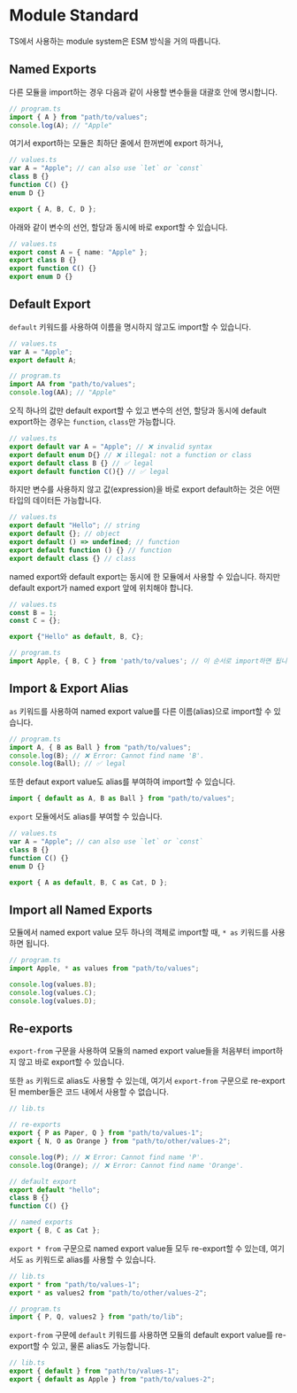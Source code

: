 # Module Standard

TS에서 사용하는 module system은 ESM 방식을 거의 따릅니다.

## Named Exports

다른 모듈을 import하는 경우 다음과 같이 사용할 변수들을 대괄호 안에 명시합니다.

```ts
// program.ts
import { A } from "path/to/values";
console.log(A); // "Apple"
```

여기서 export하는 모듈은 최하단 줄에서 한꺼번에 export 하거나,

```ts
// values.ts
var A = "Apple"; // can also use `let` or `const`
class B {}
function C() {}
enum D {}

export { A, B, C, D };
```

아래와 같이 변수의 선언, 할당과 동시에 바로 export할 수 있습니다.

```ts
// values.ts
export const A = { name: "Apple" };
export class B {}
export function C() {}
export enum D {}
```

## Default Export

`default` 키워드를 사용하여 이름을 명시하지 않고도 import할 수 있습니다.

```ts
// values.ts
var A = "Apple";
export default A;

// program.ts
import AA from "path/to/values";
console.log(AA); // "Apple"
```

오직 하나의 값만 default export할 수 있고 변수의 선언, 할당과 동시에 default export하는 경우는 `function`, `class`만 가능합니다.

```ts
// values.ts
export default var A = "Apple"; // ❌ invalid syntax
export default enum D{} // ❌ illegal: not a function or class
export default class B {} // ✅ legal
export default function C(){} // ✅ legal
```

하지만 변수를 사용하지 않고 값(expression)을 바로 export default하는 것은 어떤 타입의 데이터든 가능합니다.

```ts
// values.ts
export default "Hello"; // string
export default {}; // object
export default () => undefined; // function
export default function () {} // function
export default class {} // class
```

named export와 default export는 동시에 한 모듈에서 사용할 수 있습니다. 하지만 default export가 named export 앞에 위치해야 합니다.

```ts
// values.ts
const B = 1;
const C = {};

export {"Hello" as default, B, C};

// program.ts
import Apple, { B, C } from 'path/to/values'; // 이 순서로 import하면 됩니다.
```

## Import & Export Alias

`as` 키워드를 사용하여 named export value를 다른 이름(alias)으로 import할 수 있습니다.

```ts
// program.ts
import A, { B as Ball } from "path/to/values";
console.log(B); // ❌ Error: Cannot find name 'B'.
console.log(Ball); // ✅ legal
```

또한 defaut export value도 alias를 부여하여 import할 수 있습니다.

```ts
import { default as A, B as Ball } from "path/to/values";
```

`export` 모듈에서도 alias를 부여할 수 있습니다.

```ts
// values.ts
var A = "Apple"; // can also use `let` or `const`
class B {}
function C() {}
enum D {}

export { A as default, B, C as Cat, D };
```

## Import all Named Exports

모듈에서 named export value 모두 하나의 객체로 import할 때, `* as` 키워드를 사용하면 됩니다.

```ts
// program.ts
import Apple, * as values from "path/to/values";

console.log(values.B);
console.log(values.C);
console.log(values.D);
```

## Re-exports

`export-from` 구문을 사용하여 모듈의 named export value들을 처음부터 import하지 않고 바로 export할 수 있습니다.

또한 `as` 키워드로 alias도 사용할 수 있는데, 여기서 `export-from` 구문으로 re-export된 member들은 코드 내에서 사용할 수 없습니다.

```ts
// lib.ts

// re-exports
export { P as Paper, Q } from "path/to/values-1";
export { N, O as Orange } from "path/to/other/values-2";

console.log(P); // ❌ Error: Cannot find name 'P'.
console.log(Orange); // ❌ Error: Cannot find name 'Orange'.

// default export
export default "hello";
class B {}
function C() {}

// named exports
export { B, C as Cat };
```

`export * from` 구문으로 named export value들 모두 re-export할 수 있는데, 여기서도 `as` 키워드로 alias를 사용할 수 있습니다.

```ts
// lib.ts
export * from "path/to/values-1";
export * as values2 from "path/to/other/values-2";

// program.ts
import { P, Q, values2 } from "path/to/lib";
```

`export-from` 구문에 `default` 키워드를 사용하면 모듈의 default export value를 re-export할 수 있고, 물론 alias도 가능합니다.

```ts
// lib.ts
export { default } from "path/to/values-1";
export { default as Apple } from "path/to/values-2";
```
